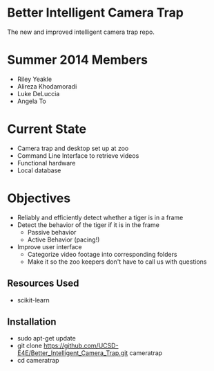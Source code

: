 Better Intelligent Camera Trap
==============================

 The new and improved intelligent camera trap repo.

Summer 2014 Members
=================

  - Riley Yeakle
  - Alireza Khodamoradi
  - Luke DeLuccia
  - Angela To

Current State
=============

  - Camera trap and desktop set up at zoo
  - Command Line Interface to retrieve videos
  - Functional hardware
  - Local database

Objectives
==========

  - Reliably and efficiently detect whether a tiger is in a frame
  - Detect the behavior of the tiger if it is in the frame
    - Passive behavior
    - Active Behavior (pacing!)
  - Improve user interface
    - Categorize video footage into corresponding folders
    - Make it so the zoo keepers don't have to call us with questions

Resources Used
--------------

  - scikit-learn


Installation
--------------

- sudo apt-get update
- git clone https://github.com/UCSD-E4E/Better_Intelligent_Camera_Trap.git cameratrap
- cd cameratrap
